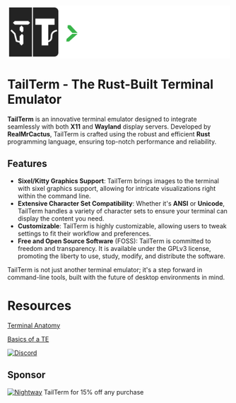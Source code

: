 ![TailTerm Banner](https://github.com/RealMrCactus/TailTerm/blob/main/web/assets/TailTermBanner.png?raw=true)

# TailTerm - The Rust-Built Terminal Emulator

**TailTerm** is an innovative terminal emulator designed to integrate seamlessly with both **X11** and **Wayland** display servers. Developed by **RealMrCactus**, TailTerm is crafted using the robust and efficient **Rust** programming language, ensuring top-notch performance and reliability.

## Features
- **Sixel/Kitty Graphics Support**: TailTerm brings images to the terminal with sixel graphics support, allowing for intricate visualizations right within the command line.
- **Extensive Character Set Compatibility**: Whether it's **ANSI** or **Unicode**, TailTerm handles a variety of character sets to ensure your terminal can display the content you need.
- **Customizable**: TailTerm is highly customizable, allowing users to tweak settings to fit their workflow and preferences.
- **Free and Open Source Software** (FOSS): TailTerm is committed to freedom and transparency. It is available under the GPLv3 license, promoting the liberty to use, study, modify, and distribute the software.

TailTerm is not just another terminal emulator; it's a step forward in command-line tools, built with the future of desktop environments in mind.

# Resources

[Terminal Anatomy](https://poor.dev/blog/terminal-anatomy/)

[Basics of a TE](https://github.com/codecrafters-io/build-your-own-x/issues/85#issue-324138609)

[![Discord](https://assets-global.website-files.com/6257adef93867e50d84d30e2/636e0b52aa9e99b832574a53_full_logo_blurple_RGB.png)](https://discord.com/invite/C9vbcefvUA)

## Sponsor

[![Nightway](https://cdn.bgr.wtf/uploads/2.png)](https://nightwayhosting.com/)
TailTerm for 15% off any purchase
